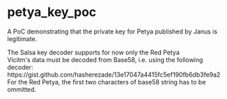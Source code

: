 # petya_key_poc
A PoC demonstrating that the private key for Petya published by Janus is legitimate.<br/>
</hr>
The Salsa key decoder supports for now only the Red Petya<br/>
Vicitm's data must be decoded from Base58, i.e. using the following decoder:</br>
https://gist.github.com/hasherezade/13e17047a4415fc5ef190fb6db3fe9a2</br>
For the Red Petya, the first two characters of base58 string has to be ommitted.</br>
